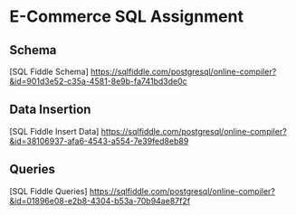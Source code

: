 # E-Commerce SQL Assignment

## Schema
[SQL Fiddle Schema]  https://sqlfiddle.com/postgresql/online-compiler?&id=901d3e52-c35a-4581-8e9b-fa741bd3de0c

## Data Insertion
[SQL Fiddle Insert Data]   https://sqlfiddle.com/postgresql/online-compiler?&id=38106937-afa6-4543-a554-7e39fed8eb89

## Queries
[SQL Fiddle Queries]  https://sqlfiddle.com/postgresql/online-compiler?&id=01896e08-e2b8-4304-b53a-70b94ae87f2f
